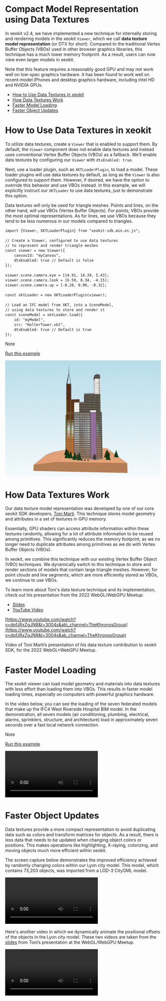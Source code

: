 # Compact Model Representation using Data Textures

In xeokit v2.4, we have implemented a new technique for internally storing and rendering models in the xeokit `Viewer`, which we call **data texture model representation** (or DTX for short). Compared to the traditional Vertex Buffer Objects (VBOs) used in other browser graphics libraries, this technique has a much lower memory footprint. As a result, users can now view even larger models in xeokit.

Note that this feature requires a reasonably good GPU and may not work well on low-spec graphics hardware. It has been found to work well on recent-model iPhones and desktop graphics hardware, including Intel HD and NVIDIA GPUs.

- [How to Use Data Textures in xeokit](#how-to-use-data-textures-in-xeokit)
- [How Data Textures Work](#how-data-textures-work)
- [Faster Model Loading](#faster-model-loading)
- [Faster Object Updates](#faster-object-updates)

# How to Use Data Textures in xeokit

To utilize data textures, create a `Viewer` that is enabled to support them. By default, the `Viewer` component does not enable data textures and instead uses conventional Vertex Buffer Objects (VBOs) as a fallback. We’ll enable data textures by configuring our `Viewer` with `dtxEnabled: true`.

Next, use a loader plugin, such as `XKTLoaderPlugin`, to load a model. These loader plugins will use data textures by default, as long as the `Viewer` is also configured to support them. However, if desired, we have the option to override this behavior and use VBOs instead. In this example, we will explicitly instruct our `XKTLoader` to use data textures, just to demonstrate this option.

Data textures will only be used for triangle meshes. Points and lines, on the other hand, will use VBOs (Vertex Buffer Objects). For points, VBOs provide the most optimal representations. As for lines, we use VBOs because they tend to be less numerous in our models compared to triangles.

```
import {Viewer, XKTLoaderPlugin} from "xeokit-sdk.min.es.js";

// Create a Viewer, configured to use data textures
// to represent and render triangle meshes 
const viewer = new Viewer({
    canvasId: "myCanvas",
    dtxEnabled: true // Default is false
});

viewer.scene.camera.eye = [14.91, 14.39, 5.43];
viewer.scene.camera.look = [6.59, 8.34, -4.15];
viewer.scene.camera.up = [-0.28, 0.90, -0.32];

const xktLoader = new XKTLoaderPlugin(viewer);

// Load an IFC model from XKT, into a SceneModel,
// using data textures to store and render it
const sceneModel = xktLoader.load({
    id: "myModel",
    src: "HolterTower.xkt",
    dtxEnabled: true // Default is true
});
```

> [!NOTE]
> [Run this example](https://xeokit.github.io/xeokit-sdk/examples/buildings/#xkt_dtx_HolterTower)

![image-20240531-154019.png](./attachments/image-20240531-154019.png)

# How Data Textures Work

Our data texture model representation was developed by one of our core xeokit SDK developers, [Toni Marti](https://github.com/tmarti). This technique stores model geometry and attributes in a set of textures in GPU memory.

Essentially, GPU shaders can access attribute information within these textures randomly, allowing for a lot of attribute information to be reused among primitives. This significantly reduces the memory footprint, as we no longer need to duplicate attributes among primitives as we do with Vertex Buffer Objects (VBOs).

In xeokit, we combine this technique with our existing Vertex Buffer Object (VBO) techniques. We dynamically switch to this technique to store and render sections of models that contain large triangle meshes. However, for point clouds and line segments, which are more efficiently stored as VBOs, we continue to use VBOs.

To learn more about Toni's data texture technique and its implementation, check out his presentation from the 2022 WebGL/WebGPU Meetup:

- [Slides](https://www.khronos.org/assets/uploads/developers/presentations/GPU_RAM_Savings_Toni_Marti_Apr22.pdf)
- [YouTube Video](https://www.youtube.com/watch?v=dpfJRxZgJN8&t=3004s&ab_channel=TheKhronosGroup)

[https://www.youtube.com/watch?v=dpfJRxZgJN8&t=3004s&ab\_channel=TheKhronosGroup](https://www.youtube.com/watch?v=dpfJRxZgJN8&t=3004s&ab_channel=TheKhronosGroup)

Video of Toni Marti’s presentation of his data texture contribution to xeokit SDK, for the 2022 WebGL+WebGPU Meetup.

# Faster Model Loading

The xeokit viewer can load model geometry and materials into data textures with less effort than loading them into VBOs. This results in faster model loading times, especially on computers with powerful graphics hardware.

In the video below, you can see the loading of the seven federated models that make up the IFC4 West Riverside Hospital BIM model. In the demonstration, all seven models (air conditioning, plumbing, electrical, alarms, sprinklers, structure, and architecture) load in approximately seven seconds over a fast local network connection.

> [!NOTE]
> [Run this example](https://xeokit.github.io/xeokit-sdk/examples/buildings/#xkt_dtx_WestRiverSideHospital)

![Screencast from 01.09.2023 21_03_42.webm](./attachments/Screencast%20from%2001.09.2023%2021_03_42.webm)

# Faster Object Updates

Data textures provide a more compact representation to avoid duplicating data such as colors and transform matrices for objects. As a result, there is less data that needs to be updated when changing object colors or positions. This makes operations like highlighting, X-raying, colorizing, and moving objects much more efficient within xeokit.

The screen capture below demonstrates the improved efficiency achieved by randomly changing colors within our Lyon city model. This model, which contains 73,203 objects, was imported from a LOD-3 CityGML model.

![160140308-59a7e7d8-0398-45c2-a557-ccb5a722efc6.mov](./attachments/160140308-59a7e7d8-0398-45c2-a557-ccb5a722efc6.mov)

Here's another video in which we dynamically animate the positional offsets of the objects in the Lyon city model. These two videos are taken from the [slides](https://www.khronos.org/assets/uploads/developers/presentations/GPU_RAM_Savings_Toni_Marti_Apr22.pdf) from Toni’s presentation at the WebGL/WebGPU Meetup.

![160140790-41cb4caa-0bef-40f4-8ef1-ac8d47dd3d2b.mov](./attachments/160140790-41cb4caa-0bef-40f4-8ef1-ac8d47dd3d2b.mov)